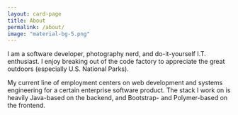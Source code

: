 ```yaml
---
layout: card-page
title: About
permalink: /about/
image: "material-bg-5.png"
---
```


I am a software developer, photography nerd, and do-it-yourself I.T. enthusiast.
I enjoy breaking out of the code factory to appreciate the great outdoors
(especially U.S. National Parks).

My current line of employment centers on web development and systems engineering
for a certain enterprise software product. The stack I work on is heavily Java-based
on the backend, and Bootstrap- and Polymer-based on the frontend.
